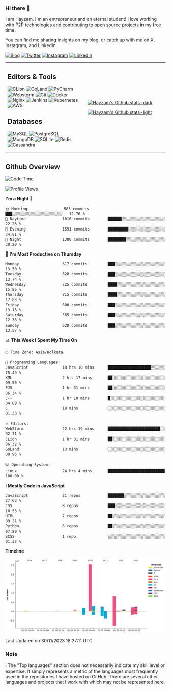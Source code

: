 ### Hi there 👋

I am Hayzam. I'm an entrepreneur and an eternal student! I love working with P2P technologies and contributing to open source projects in my free time.

You can find me sharing insights on my blog, or catch up with me on X, Instagram, and LinkedIn.

[![Blog](https://img.shields.io/badge/Blog-%2312100E.svg?&style=for-the-badge&logo=medium&logoColor=white)](https://hayzam.com)
[![Twitter](https://img.shields.io/badge/Twitter-%231DA1F2.svg?&style=for-the-badge&logo=X&logoColor=white)](https://twitter.com/hayzam_js)
[![Instagram](https://img.shields.io/badge/Instagram-%23E4405F.svg?&style=for-the-badge&logo=instagram&logoColor=white)](https://instagram.com/hayzam.ts)
[![LinkedIn](https://img.shields.io/badge/LinkedIn-%230077B5.svg?&style=for-the-badge&logo=linkedin&logoColor=white)](https://www.linkedin.com/in/hayzam-s-2b9b95139/)

<table width="100%">
<tr>
<td width="50%">

## Editors & Tools

![CLion](https://img.shields.io/badge/-CLion-000000?style=flat&logo=CLion)
![GoLand](https://img.shields.io/badge/-GoLand-000000?style=flat&logo=Goland)
![PyCharm](https://img.shields.io/badge/-PyCharm-000000?style=flat&logo=PyCharm)
![Webstorm](https://img.shields.io/badge/-WebStorm-000000?style=flat&logo=WebStorm)
![Git](https://img.shields.io/badge/-Git-000000?style=flat&logo=git)
![Docker](https://img.shields.io/badge/-Docker-000000?style=flat&logo=docker)
![Nginx](https://img.shields.io/badge/-Nginx-000000?style=flat&logo=nginx)
![Jenkins](https://img.shields.io/badge/-Jenkins-000000?style=flat&logo=jenkins)
![Kubernetes](https://img.shields.io/badge/-Kubernetes-000000?style=flat&logo=kubernetes)
![AWS](https://img.shields.io/badge/-AWS-000000?style=flat&logo=amazon-aws)

## Databases

![MySQL](https://img.shields.io/badge/-MySQL-000000?style=flat&logo=mysql)
![PostgreSQL](https://img.shields.io/badge/-PostgreSQL-000000?style=flat&logo=postgresql)
![MongoDB](https://img.shields.io/badge/-MongoDB-000000?style=flat&logo=mongodb)
![SQLite](https://img.shields.io/badge/-SQLite-000000?style=flat&logo=sqlite)
![Redis](https://img.shields.io/badge/-Redis-000000?style=flat&logo=redis)
![Cassandra](https://img.shields.io/badge/-Cassandra-000000?style=flat&logo=apache-cassandra)
</div>

<td width="50%">
 
[![Hayzam's Github stats-dark](https://github-readme-stats.vercel.app/api?username=hayzamjs&show_icons=true&theme=dark#gh-dark-mode-only)](https://github.com/anuraghazra/github-readme-stats#gh-dark-mode-only)
 
[![Hayzam's Github stats-light](https://github-readme-stats.vercel.app/api?username=hayzamjs&show_icons=true&theme=default#gh-light-mode-only)](https://github.com/anuraghazra/github-readme-stats#gh-light-mode-only)

</td>
</tr>
</table>
 
## Github Overview


<!--START_SECTION:waka-->
![Code Time](http://img.shields.io/badge/Code%20Time-284%20hrs%2034%20mins-blue)

![Profile Views](http://img.shields.io/badge/Profile%20Views-15-blue)

**I'm a Night 🦉** 

```text
🌞 Morning                583 commits         ███░░░░░░░░░░░░░░░░░░░░░░   12.76 % 
🌆 Daytime                1016 commits        ██████░░░░░░░░░░░░░░░░░░░   22.23 % 
🌃 Evening                1591 commits        █████████░░░░░░░░░░░░░░░░   34.81 % 
🌙 Night                  1380 commits        ████████░░░░░░░░░░░░░░░░░   30.20 % 
```
📅 **I'm Most Productive on Thursday** 

```text
Monday                   617 commits         ███░░░░░░░░░░░░░░░░░░░░░░   13.50 % 
Tuesday                  628 commits         ███░░░░░░░░░░░░░░░░░░░░░░   13.74 % 
Wednesday                725 commits         ████░░░░░░░░░░░░░░░░░░░░░   15.86 % 
Thursday                 815 commits         ████░░░░░░░░░░░░░░░░░░░░░   17.83 % 
Friday                   600 commits         ███░░░░░░░░░░░░░░░░░░░░░░   13.13 % 
Saturday                 565 commits         ███░░░░░░░░░░░░░░░░░░░░░░   12.36 % 
Sunday                   620 commits         ███░░░░░░░░░░░░░░░░░░░░░░   13.57 % 
```


📊 **This Week I Spent My Time On** 

```text
🕑︎ Time Zone: Asia/Kolkata

💬 Programming Languages: 
JavaScript               18 hrs 10 mins      ███████████████████░░░░░░   75.49 % 
XML                      2 hrs 17 mins       ██░░░░░░░░░░░░░░░░░░░░░░░   09.50 % 
EJS                      1 hr 31 mins        ██░░░░░░░░░░░░░░░░░░░░░░░   06.34 % 
C++                      1 hr 10 mins        █░░░░░░░░░░░░░░░░░░░░░░░░   04.89 % 
C                        19 mins             ░░░░░░░░░░░░░░░░░░░░░░░░░   01.33 % 

🔥 Editors: 
WebStorm                 22 hrs 19 mins      ███████████████████████░░   92.71 % 
CLion                    1 hr 31 mins        ██░░░░░░░░░░░░░░░░░░░░░░░   06.32 % 
GoLand                   13 mins             ░░░░░░░░░░░░░░░░░░░░░░░░░   00.96 % 

💻 Operating System: 
Linux                    24 hrs 4 mins       █████████████████████████   100.00 % 
```

**I Mostly Code in JavaScript** 

```text
JavaScript               21 repos            ███████░░░░░░░░░░░░░░░░░░   27.63 % 
CSS                      8 repos             ███░░░░░░░░░░░░░░░░░░░░░░   10.53 % 
HTML                     7 repos             ██░░░░░░░░░░░░░░░░░░░░░░░   09.21 % 
Python                   6 repos             ██░░░░░░░░░░░░░░░░░░░░░░░   07.89 % 
SCSS                     1 repo              ░░░░░░░░░░░░░░░░░░░░░░░░░   01.32 % 
```



**Timeline**

![Lines of Code chart](https://raw.githubusercontent.com/hayzamjs/hayzamjs/main/assets/bar_graph.png)


 Last Updated on 30/11/2023 18:37:11 UTC
<!--END_SECTION:waka-->


### Note 

:information_source: The "Top languages" section does not necessarily indicate my skill level or expertise. It simply represents a metric of the languages most frequently used in the repositories I have hosted on GitHub. There are several other languages and projects that I work with which may not be represented here. 

